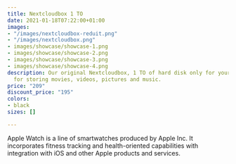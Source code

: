 ```yaml
---
title: Nextcloudbox 1 TO
date: 2021-01-18T07:22:00+01:00
images:
- "/images/nextcloudbox-reduit.png"
- "/images/nextcloudbox.png"
- images/showcase/showcase-1.png
- images/showcase/showcase-2.png
- images/showcase/showcase-3.png
- images/showcase/showcase-4.png
description: Our original Nextcloudbox, 1 TO of hard disk only for your data. Perfect
  for storing movies, videos, pictures and music.
price: "209"
discount_price: "195"
colors:
- black
sizes: []

---
```

Apple Watch is a line of smartwatches produced by Apple Inc. It incorporates fitness tracking and health-oriented capabilities with integration with iOS and other Apple products and services.